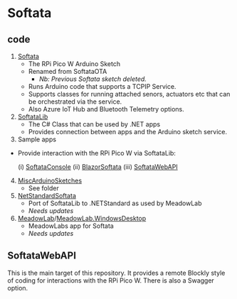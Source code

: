 # Softata

## code

1. [Softata](./Softata)  
    - The RPi Pico W Arduino Sketch
    - Renamed from SoftataOTA
      - _Nb: Previous Softata sketch deleted._
    - Runs Arduino code that supports a TCPIP Service.
    - Supports classes for running attached senors, actuators etc that can be orchestrated via the service.
    - Also Azure IoT Hub and Bluetooth Telemetry options.
2. [SoftataLib](./SofataLib)  
    - The C# Class that can be used by .NET apps
    - Provides connection between apps and the Arduino sketch service.
3. Sample apps

  - Provide interaction with the RPi Pico W via SoftataLib:

    (i) [SoftataConsole](./SoftaConsole)
    (ii) [BlazorSoftata](./BlazorSoftata)
    (iii) [SoftataWebAPI](./SoftataWebAPI)

4. [MiscArduinoSketches](./MiscArduinoSketches)
    - See folder
5. [NetStandardSoftata](./NetStandardSoftata)
    - Port of SoftataLib to .NETStandard as used by MeadowLab
    - _Needs updates_
6. [MeadowLab](./MeadowLab)/[MeadowLab.WindowsDesktop](./MeadowLabs.WindowsDesktop)
    - MeadowLabs app for Softata
    - _Needs updates_

## SoftataWebAPI

This is the main target of this repository. It provides a remote Blockly style of coding for interactions with the RPi Pico W. There is also a Swagger option.